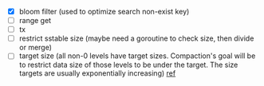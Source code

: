 - [x] bloom filter (used to optimize search non-exist key)
- [ ] range get
- [ ] tx
- [ ] restrict sstable size (maybe need a goroutine to check size, then divide or merge)
- [ ] target size (all non-0 levels have target sizes. Compaction's goal will be to restrict data size of those levels to be under the target. The size targets are usually exponentially increasing) [ref](https://github.com/facebook/rocksdb/wiki/Leveled-Compaction)